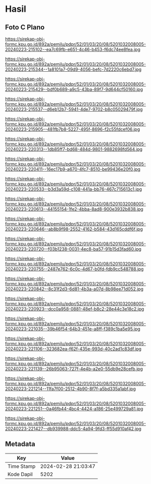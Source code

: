 # Hasil

## Foto C Plano

https://sirekap-obj-formc.kpu.go.id/892a/pemilu/pdpr/52/01/03/20/08/5201032008005-20240223-215102--ea7c69fb-e651-4c46-b453-f6dc74ee8fea.jpg

https://sirekap-obj-formc.kpu.go.id/892a/pemilu/pdpr/52/01/03/20/08/5201032008005-20240223-215344--1a8101a7-09d9-4056-befc-7d2220c6ebd7.jpg

https://sirekap-obj-formc.kpu.go.id/892a/pemilu/pdpr/52/01/03/20/08/5201032008005-20240223-215429--bdf0b689-a9c5-43ba-89f7-9d644cf50160.jpg

https://sirekap-obj-formc.kpu.go.id/892a/pemilu/pdpr/52/01/03/20/08/5201032008005-20240223-215537--d6eb12b7-5941-4de7-9702-b8c05029479f.jpg

https://sirekap-obj-formc.kpu.go.id/892a/pemilu/pdpr/52/01/03/20/08/5201032008005-20240223-215905--481fb7b8-5227-495f-8696-f2c55fdcef06.jpg

https://sirekap-obj-formc.kpu.go.id/892a/pemilu/pdpr/52/01/03/20/08/5201032008005-20240223-220313--1db85ff7-bd68-484d-9801-9882698fd564.jpg

https://sirekap-obj-formc.kpu.go.id/892a/pemilu/pdpr/52/01/03/20/08/5201032008005-20240223-220411--16ec17b9-a670-4fc7-8510-be99436e20f0.jpg

https://sirekap-obj-formc.kpu.go.id/892a/pemilu/pdpr/52/01/03/20/08/5201032008005-20240223-220533--b3d3a59d-c108-441a-bb76-467c715613c1.jpg

https://sirekap-obj-formc.kpu.go.id/892a/pemilu/pdpr/52/01/03/20/08/5201032008005-20240223-220613--44155154-1fe2-4bba-8ad8-900e3932b838.jpg

https://sirekap-obj-formc.kpu.go.id/892a/pemilu/pdpr/52/01/03/20/08/5201032008005-20240223-220646--ab8b9f98-2552-4162-b584-43d165cddf6f.jpg

https://sirekap-obj-formc.kpu.go.id/892a/pemilu/pdpr/52/01/03/20/08/5201032008005-20240223-220720--f03b1238-0031-4ec8-ba57-91b15d3fad60.jpg

https://sirekap-obj-formc.kpu.go.id/892a/pemilu/pdpr/52/01/03/20/08/5201032008005-20240223-220755--2487e762-6c0c-4d67-b0fd-fdb9cc548788.jpg

https://sirekap-obj-formc.kpu.go.id/892a/pemilu/pdpr/52/01/03/20/08/5201032008005-20240223-220842--8c31f2d3-6d81-4b3a-a07d-8b98ee71d052.jpg

https://sirekap-obj-formc.kpu.go.id/892a/pemilu/pdpr/52/01/03/20/08/5201032008005-20240223-220923--dcc0a958-0881-48ef-b8c2-28e44c3e18c2.jpg

https://sirekap-obj-formc.kpu.go.id/892a/pemilu/pdpr/52/01/03/20/08/5201032008005-20240223-221035--39b46f54-64b3-451e-a8ff-f389c1ba5e95.jpg

https://sirekap-obj-formc.kpu.go.id/892a/pemilu/pdpr/52/01/03/20/08/5201032008005-20240223-221106--323682ea-f62f-435e-993d-40c2ad1c83df.jpg

https://sirekap-obj-formc.kpu.go.id/892a/pemilu/pdpr/52/01/03/20/08/5201032008005-20240223-221139--26b95063-727f-4e4b-a2e0-55db9e28cefb.jpg

https://sirekap-obj-formc.kpu.go.id/892a/pemilu/pdpr/52/01/03/20/08/5201032008005-20240223-221214--11fa7f00-2512-4b90-8f7f-a5bd335a1abf.jpg

https://sirekap-obj-formc.kpu.go.id/892a/pemilu/pdpr/52/01/03/20/08/5201032008005-20240223-221251--0a46fb44-4bc4-4424-a186-25e499729a81.jpg

https://sirekap-obj-formc.kpu.go.id/892a/pemilu/pdpr/52/01/03/20/08/5201032008005-20240223-221427--db939988-ddc5-4a94-9fd3-ff55d910af42.jpg


## Metadata

| Key        | Value               |
| ---------- | ------------------- |
| Time Stamp | 2024-02-28 21:03:47 |
| Kode Dapil | 5202                |



